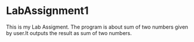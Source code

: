 # LabAssignment1

This is my Lab Assigment. The program is about sum of two numbers given by user.It outputs the result as sum of two numbers.
